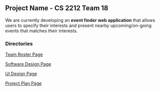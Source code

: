 ## Project Name - CS 2212 Team 18

We are currently developing an **event finder web application** that allows users to specify their interests and present nearby upcoming/on-going events that matches their interests.

### Directories

[Team Roster Page]()

[Software Design Page]()

[UI Design Page]()

[Project Plan Page]()

